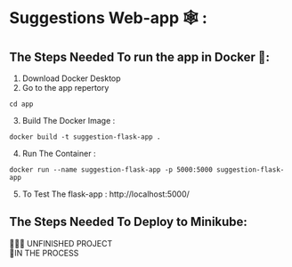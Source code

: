 # Suggestions Web-app 🕸 :

## The Steps Needed To run the app in Docker 🐋:

1. Download Docker Desktop
2. Go to the app repertory
```
cd app
```
3. Build The Docker Image : 

```
docker build -t suggestion-flask-app .

```
4. Run The Container : 

```
docker run --name suggestion-flask-app -p 5000:5000 suggestion-flask-app

```
5. To Test The flask-app : http://localhost:5000/


## The Steps Needed To Deploy to Minikube:

🙅🏻‍♂️ UNFINISHED PROJECT  <br />
🚩IN THE PROCESS